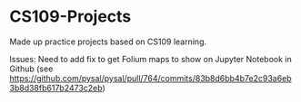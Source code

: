 # CS109-Projects
Made up practice projects based on CS109 learning.

Issues:
Need to add fix to get Folium maps to show on Jupyter Notebook in Github 
(see https://github.com/pysal/pysal/pull/764/commits/83b8d6bb4b7e2c93a6eb3b8d38fb617b2473c2eb)